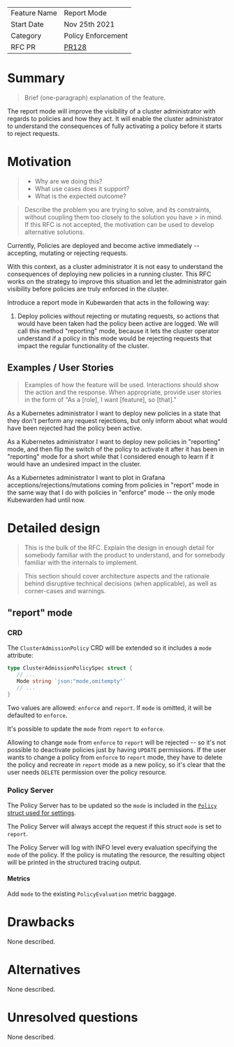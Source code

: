 |              |                                  |
| :----------- | :------------------------------- |
| Feature Name | Report Mode                      |
| Start Date   | Nov 25th 2021                    |
| Category     | Policy Enforcement               |
| RFC PR       | [PR128](https://github.com/kubewarden/kubewarden-controller/pull/128)  |

# Summary
[summary]: #summary

> Brief (one-paragraph) explanation of the feature.

The report mode will improve the visibility of a cluster administrator with regards to policies and
how they act. It will enable the cluster administrator to understand the consequences of fully
activating a policy before it starts to reject requests.

# Motivation
[motivation]: #motivation

> - Why are we doing this?
> - What use cases does it support?
> - What is the expected outcome?

> Describe the problem you are trying to solve, and its constraints, without coupling them too
> closely to the solution you have > in mind. If this RFC is not accepted, the motivation can be
> used to develop alternative solutions.

Currently, Policies are deployed and become active immediately -- accepting, mutating or rejecting
requests.

With this context, as a cluster administrator it is not easy to understand the consequences of
deploying new policies in a running cluster. This RFC works on the strategy to improve this
situation and let the administrator gain visibility before policies are truly enforced in the
cluster.

Introduce a report mode in Kubewarden that acts in the following way:

1. Deploy policies without rejecting or mutating requests, so actions that would have been taken had
   the policy been active are logged. We will call this method "reporting"  mode, because it lets
   the cluster operator understand if a policy in this mode would be rejecting requests that impact
   the regular functionality of the cluster.

## Examples / User Stories
[examples]: #examples

> Examples of how the feature will be used. Interactions should show the action and the response.
> When appropriate, provide user stories in the form of "As a [role], I want [feature], so [that]."

As a Kubernetes administrator I want to deploy new policies in a state that they don't perform any
request rejections, but only inform about what would have been rejected had the policy been active.

As a Kubernetes administrator I want to deploy new policies in "reporting" mode, and then flip the
switch of the policy to activate it after it has been in "reporting" mode for a short while that I
considered enough to learn if it would have an undesired impact in the cluster.

As a Kubernetes administrator I want to plot in Grafana acceptions/rejections/mutations coming from
policies in "report" mode in the same way that I do with policies in "enforce" mode -- the only mode
Kubewarden had until now.

# Detailed design
[design]: #detailed-design

> This is the bulk of the RFC. Explain the design in enough detail for somebody familiar with the
> product to understand, and for somebody familiar with the internals to implement.

> This section should cover architecture aspects and the rationale behind disruptive technical
> decisions (when applicable), as well as corner-cases and warnings.

## "report" mode

### CRD

The `ClusterAdmissionPolicy` CRD will be extended so it includes a `mode` attribute:

```go
type ClusterAdmissionPolicySpec struct {
   // ...
   Mode string `json:"mode,omitempty"`
   // ...
}
```

Two values are allowed: `enforce` and `report`. If `mode` is omitted,
it will be defaulted to `enforce`.

It's possible to update the `mode` from `report` to
`enforce`.

Allowing to change `mode` from `enforce` to `report` will be rejected
-- so it's not possible to deactivate policies just by having `UPDATE`
permissions. If the user wants to change a policy from `enforce` to
`report` mode, they have to delete the policy and recreate in `report`
mode as a new policy, so it's clear that the user needs `DELETE`
permission over the policy resource.

### Policy Server

The Policy Server has to be updated so the `mode` is included in the [`Policy` struct used for
settings](https://github.com/kubewarden/policy-server/blob/c8d64da87448b7f9250a1d6b5e56817f25b56359/src/settings.rs#L11-L19).

The Policy Server will always accept the request if this struct `mode` is set to `report`.

The Policy Server will log with INFO level every evaluation specifying the `mode` of the policy. If
the policy is mutating the resource, the resulting object will be printed in the structured tracing
output.

#### Metrics

Add `mode` to the existing `PolicyEvaluation` metric baggage.

# Drawbacks
[drawbacks]: #drawbacks

None described.

# Alternatives
[alternatives]: #alternatives

None described.

# Unresolved questions
[unresolved]: #unresolved-questions

None described.
